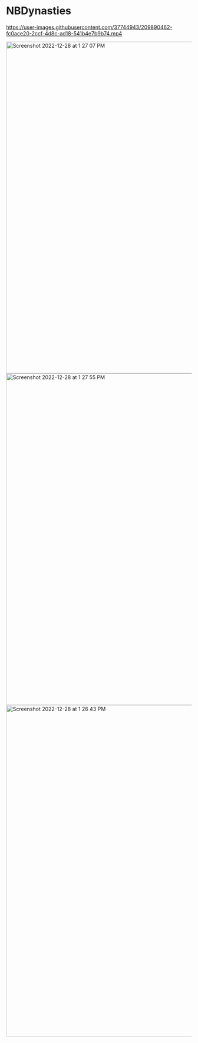 # NBDynasties

https://user-images.githubusercontent.com/37744943/209890462-fc0ace20-2ccf-4d8c-ad18-541b4e7b9b74.mp4

<img width="900" alt="Screenshot 2022-12-28 at 1 27 07 PM" src="https://user-images.githubusercontent.com/37744943/209889943-6ba8795e-7a4f-4146-9371-4df4a95a9a5a.png">

<img width="900" alt="Screenshot 2022-12-28 at 1 27 55 PM" src="https://user-images.githubusercontent.com/37744943/209889958-a314851d-7d12-411a-b7c2-bedb817c4a3b.png">

<img width="900" alt="Screenshot 2022-12-28 at 1 26 43 PM" src="https://user-images.githubusercontent.com/37744943/209889977-44423ddd-e8de-40b8-bce9-3b18258c0f9d.png">
